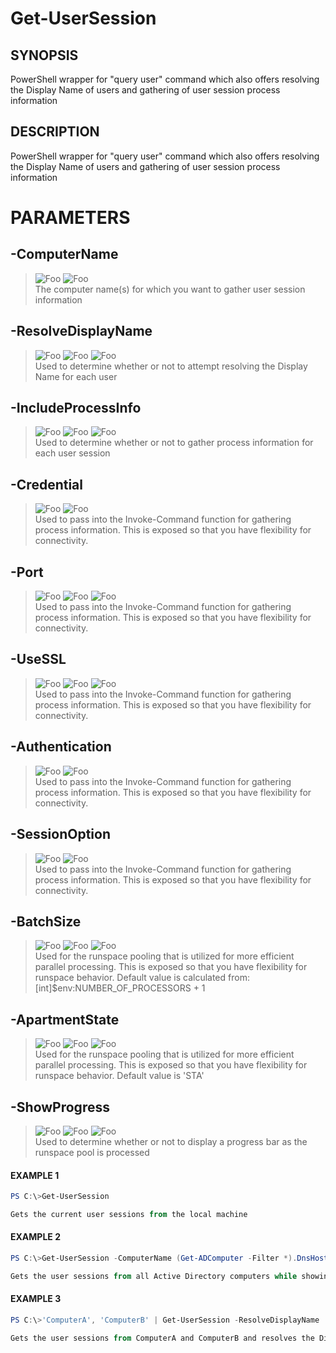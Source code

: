 # Get-UserSession
## SYNOPSIS
PowerShell wrapper for "query user" command which also offers resolving the Display Name of users and gathering of user session process information
## DESCRIPTION
PowerShell wrapper for "query user" command which also offers resolving the Display Name of users and gathering of user session process information
# PARAMETERS

## **-ComputerName**

> ![Foo](https://img.shields.io/badge/Type-String[]-Blue?) ![Foo](https://img.shields.io/badge/Mandatory-FALSE-Green?) \
The computer name(s) for which you want to gather user session information

  ## **-ResolveDisplayName**

> ![Foo](https://img.shields.io/badge/Type-SwitchParameter-Blue?) ![Foo](https://img.shields.io/badge/Mandatory-FALSE-Green?) ![Foo](https://img.shields.io/badge/DefaultValue-False-Blue?color=5547a8)\
Used to determine whether or not to attempt resolving the Display Name for each user

  ## **-IncludeProcessInfo**

> ![Foo](https://img.shields.io/badge/Type-SwitchParameter-Blue?) ![Foo](https://img.shields.io/badge/Mandatory-FALSE-Green?) ![Foo](https://img.shields.io/badge/DefaultValue-False-Blue?color=5547a8)\
Used to determine whether or not to gather process information for each user session

  ## **-Credential**

> ![Foo](https://img.shields.io/badge/Type-PSCredential-Blue?) ![Foo](https://img.shields.io/badge/Mandatory-FALSE-Green?) \
Used to pass into the Invoke-Command function for gathering process information. This is exposed so that you have flexibility for connectivity.

  ## **-Port**

> ![Foo](https://img.shields.io/badge/Type-Int32-Blue?) ![Foo](https://img.shields.io/badge/Mandatory-FALSE-Green?) ![Foo](https://img.shields.io/badge/DefaultValue--1-Blue?color=5547a8)\
Used to pass into the Invoke-Command function for gathering process information. This is exposed so that you have flexibility for connectivity.

  ## **-UseSSL**

> ![Foo](https://img.shields.io/badge/Type-SwitchParameter-Blue?) ![Foo](https://img.shields.io/badge/Mandatory-FALSE-Green?) ![Foo](https://img.shields.io/badge/DefaultValue-False-Blue?color=5547a8)\
Used to pass into the Invoke-Command function for gathering process information. This is exposed so that you have flexibility for connectivity.

  ## **-Authentication**

> ![Foo](https://img.shields.io/badge/Type-AuthenticationMechanism-Blue?) ![Foo](https://img.shields.io/badge/Mandatory-FALSE-Green?) \
Used to pass into the Invoke-Command function for gathering process information. This is exposed so that you have flexibility for connectivity.

  ## **-SessionOption**

> ![Foo](https://img.shields.io/badge/Type-PSSessionOption-Blue?) ![Foo](https://img.shields.io/badge/Mandatory-FALSE-Green?) \
Used to pass into the Invoke-Command function for gathering process information. This is exposed so that you have flexibility for connectivity.

  ## **-BatchSize**

> ![Foo](https://img.shields.io/badge/Type-Int32-Blue?) ![Foo](https://img.shields.io/badge/Mandatory-FALSE-Green?) ![Foo](https://img.shields.io/badge/DefaultValue-%5Bint%5D%24env%3ANUMBER__OF__PROCESSORS%20%2B%201-Blue?color=5547a8)\
Used for the runspace pooling that is utilized for more efficient parallel processing. This is exposed so that you have flexibility for runspace behavior.  Default value is calculated from: [int]$env:NUMBER_OF_PROCESSORS + 1

  ## **-ApartmentState**

> ![Foo](https://img.shields.io/badge/Type-String-Blue?) ![Foo](https://img.shields.io/badge/Mandatory-FALSE-Green?) ![Foo](https://img.shields.io/badge/DefaultValue-STA-Blue?color=5547a8)\
Used for the runspace pooling that is utilized for more efficient parallel processing. This is exposed so that you have flexibility for runspace behavior.  Default value is 'STA'

  ## **-ShowProgress**

> ![Foo](https://img.shields.io/badge/Type-SwitchParameter-Blue?) ![Foo](https://img.shields.io/badge/Mandatory-FALSE-Green?) ![Foo](https://img.shields.io/badge/DefaultValue-False-Blue?color=5547a8)\
Used to determine whether or not to display a progress bar as the runspace pool is processed

 
#### EXAMPLE 1
```powershell
PS C:\>Get-UserSession

Gets the current user sessions from the local machine
```
 #### EXAMPLE 2
```powershell
PS C:\>Get-UserSession -ComputerName (Get-ADComputer -Filter *).DnsHostname -ShowProgress -Verbose | Format-Table -Autosize

Gets the user sessions from all Active Directory computers while showing a progress bar and displaying verbose information
```
 #### EXAMPLE 3
```powershell
PS C:\>'ComputerA', 'ComputerB' | Get-UserSession -ResolveDisplayName | Format-Table -Autosize

Gets the user sessions from ComputerA and ComputerB and resolves the Display Name of the users for the output
```
